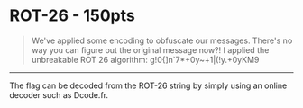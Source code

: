 # ROT-26 - 150pts
> We've applied some encoding to obfuscate our messages. There's no way you can figure out the original message now?! I applied the unbreakable ROT 26 algorithm: g!0{]n`7*+0y~+1|(!y.+0yKM9
<hr>

The flag can be decoded from the ROT-26 string by simply using an online decoder such as Dcode.fr. 
